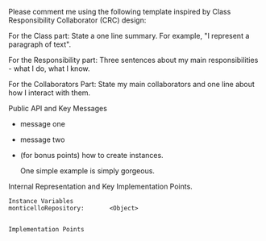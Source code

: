 Please comment me using the following template inspired by Class Responsibility Collaborator (CRC) design:For the Class part:  State a one line summary. For example, "I represent a paragraph of text".For the Responsibility part: Three sentences about my main responsibilities - what I do, what I know.For the Collaborators Part: State my main collaborators and one line about how I interact with them. Public API and Key Messages- message one   - message two - (for bonus points) how to create instances.   One simple example is simply gorgeous. Internal Representation and Key Implementation Points.    Instance Variables	monticelloRepository:		<Object>    Implementation Points